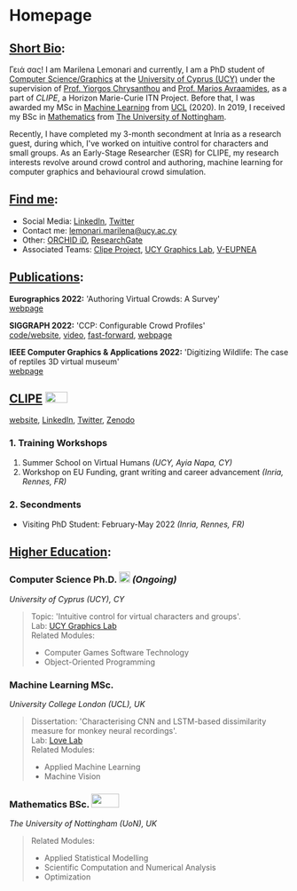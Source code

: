 # Homepage
## <u>Short Bio</u>:
Γειά σας! I am Marilena Lemonari and currently, I am a PhD student of <u>Computer Science/Graphics</u> at the <u>University of Cyprus (UCY)</u> under the supervision of [Prof. Yiorgos Chrysanthou](http://www.cs.ucy.ac.cy/~yiorgos/) and [Prof. Marios Avraamides](https://www.ucy.ac.cy/dir/en/component/comprofiler/userprofile/mariosav), as a part of _CLIPE_, a Horizon Marie-Curie ITN Project. Before that, Ι was awarded my MSc in <u>Machine Learning</u> from <u>UCL</u> (2020). In 2019, Ι received my BSc in <u>Mathematics</u> from <u>The University of Nottingham</u>.

Recently, Ι have completed my 3-month secondment at Inria as a research guest, during which, I've worked on intuitive control for characters and small groups. 
As an Early-Stage Researcher (ESR) for CLIPE, my research interests revolve around crowd control and authoring, machine learning for computer graphics and behavioural crowd simulation. 

## <u>Find me</u>:
- Social Media: [LinkedIn](http://www.linkedin.com/in/marilena-lemonari-b78a83151), [Twitter](https://twitter.com/marilenalemonar)
- Contact me: [lemonari.marilena@ucy.ac.cy](mailto:lemonari.marilena@ucy.ac.cy)
- Other: [ORCHID iD](https://orcid.org/0000-0001-9854-3369), [ResearchGate](https://www.researchgate.net/profile/Marilena-Lemonari)
- Associated Teams: [Clipe Project](https://www.clipe-itn.eu/clipe-team), [UCY Graphics Lab](https://graphics.cs.ucy.ac.cy/people), [V-EUPNEA](https://www.cyens.org.cy/en-gb/research/pillars-groups/visual-sciences/v-eupnea/)
 <!--- [VirtUs]() --->

## <u>Publications</u>:
**Eurographics 2022:** 'Authoring Virtual Crowds: A Survey'\
[webpage](https://diglib.eg.org/handle/10.1111/cgf14506)  
<!---
<img src="https://user-images.githubusercontent.com/94784611/169337676-3a4db111-654f-4996-83d7-adb227a307a8.png" width="30" height="30" />
https://www.youtube.com/watch?v=qdvhZCcnyRc&t=9456s&ab_channel=Eurographics2022
---> 

**SIGGRAPH 2022:** 'CCP: Configurable Crowd Profiles'\
[code/website](https://github.com/veupnea/CCP), [video](https://youtu.be/k5SAOnisBas), [fast-forward](https://www.youtube.com/watch?v=VkHZQYRP0w4&ab_channel=AndreasPanayiotou), [webpage](https://marilenalemonari.github.io/CCP-Configurable-Crowd-Profiles/)

**IEEE Computer Graphics & Applications 2022:** 'Digitizing Wildlife: The case of reptiles 3D virtual museum'\
[webpage](https://www.researchgate.net/publication/360454865_Digitizing_Wildlife_The_case_of_reptiles_3D_virtual_museum)


## <u>CLIPE</u> <img src="https://user-images.githubusercontent.com/94784611/169313441-9d89ef8d-8b66-4cdf-94c6-81f5f8c0c691.jpg" width="40" height="20" />
[website](https://www.clipe-itn.eu/), [LinkedIn](https://cy.linkedin.com/company/clipe-marie-curie-project), [Twitter](https://mobile.twitter.com/clipecurie), [Zenodo](https://zenodo.org/communities/clipeproject/?page=1&size=20)

### 1. Training Workshops
1. Summer School on Virtual Humans _(UCY, Ayia Napa, CY)_
2. Workshop on EU Funding, grant writing and career advancement _(Inria, Rennes, FR)_

### 2. Secondments
- Visiting PhD Student: February-May 2022 _(Inria, Rennes, FR)_ <img src="https://user-images.githubusercontent.com/94784611/169338935-84554970-4b6c-45b7-995e-66f3b8c9580b.jpg" width="40" height="15" />

## <u>Higher Education</u>:

### Computer Science Ph.D. <img src="https://user-images.githubusercontent.com/94784611/169335565-a4e807a1-68a6-47bc-ab55-148b516203e0.png" width="20" height="20" /> _(Ongoing)_ 
_University of Cyprus (UCY), CY_
> Topic: 'Intuitive control for virtual characters and groups'.\
> Lab: [UCY Graphics Lab](https://graphics.cs.ucy.ac.cy/people)\
> Related Modules:
> - Computer Games Software Technology
> - Object-Oriented Programming

### Machine Learning MSc. <img src="https://user-images.githubusercontent.com/94784611/169335969-29b56297-6bb9-4faa-ac19-5b78f226dc58.png" width="45" height="15" /> 
_University College London (UCL), UK_
> Dissertation: 'Characterising CNN and LSTM-based dissimilarity measure for monkey neural recordings'.\
> Lab: [Love Lab](https://www.ucl.ac.uk/pals/research/experimental-psychology/lab/love-lab/)\
> Related Modules:
> - Applied Machine Learning 
> - Machine Vision

### Mathematics BSc. <img src="https://user-images.githubusercontent.com/94784611/169336438-373ee177-a951-41e2-ac8a-d3dcd9b3d2cd.png" width="50" height="25" /> 
_The University of Nottingham (UoN), UK_
> Related Modules:
> - Applied Statistical Modelling
> - Scientific Computation and Numerical Analysis  
> - Optimization
<!--- 
> Awards: First Martin Pluck G100 Prize, Undergraduate Academic Excellence Award [2018-19](https://www.nottingham.ac.uk/mathematics/news/1819-school-prize-winners.aspx),
 The BP Student Prize for Mathematics,
 The Harold Farnsworth OBE Prize [2017-18](https://www.nottingham.ac.uk/mathematics/news/2017-20/2018-school-prize-winners.aspx),
 School Achievement Prize [2016-17](https://www.nottingham.ac.uk/mathematics/news/2013-16/2016-2017-school-prize-winners.aspx).
--->

